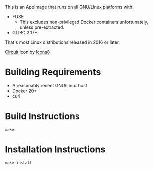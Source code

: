 This is an AppImage that runs on all GNU/Linux platforms with:

* FUSE
    * This excludes non-privileged Docker containers unfortunately, unless pre-extracted.
* GLIBC 2.17+

That's most Linux distributions released in 2016 or later.

<a target="_blank" href="https://icons8.com/icon/2357/circuit">Circuit</a> icon by <a target="_blank" href="https://icons8.com">Icons8</a>

# Building Requirements
* A reasonably recent GNU/Linux host
* Docker 20+
* curl

# Build Instructions
`make`

# Installation Instructions
`make install`
